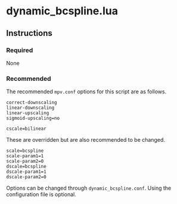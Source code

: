 # dynamic_bcspline.lua

## Instructions

### Required

None

### Recommended

The recommended `mpv.conf` options for this script are as follows.

```
correct-downscaling
linear-downscaling
linear-upscaling
sigmoid-upscaling=no

cscale=bilinear
```

These are overridden but are also recommended to be changed.

```
scale=bcspline
scale-param1=1
scale-param2=0
dscale=bcspline
dscale-param1=1
dscale-param2=0
```

Options can be changed through `dynamic_bcspline.conf`. Using the configuration file is optional.